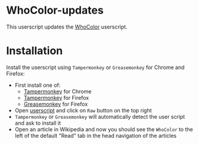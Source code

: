 # WhoColor-updates
This userscript updates the [WhoColor](https://github.com/wikiwho/WhoColor) userscript.
# Installation
Install the userscript using ``Tampermonkey`` or ``Greasemonkey`` for Chrome and Firefox:

* First install one of:
    * [Tampermonkey](https://chrome.google.com/webstore/detail/tampermonkey/dhdgffkkebhmkfjojejmpbldmpobfkfo/) for Chrome
    * [Tampermonkey](https://addons.mozilla.org/en-US/firefox/addon/tampermonkey/) for Firefox
    * [Greasemonkey](https://addons.mozilla.org/en-US/firefox/addon/greasemonkey/) for Firefox
* Open [userscript](https://github.com/kiku2333/WhoColor-updates/blob/master/WhoColor-updates.user.js) and click on ``Raw`` button on the top right
* ``Tampermonkey`` or ``Greasemonkey`` will automatically detect the user script and ask to install it
* Open an article in Wikipedia and now you should see the ``WhoColor`` to the left of the default "Read" tab in the head navigation of the articles
